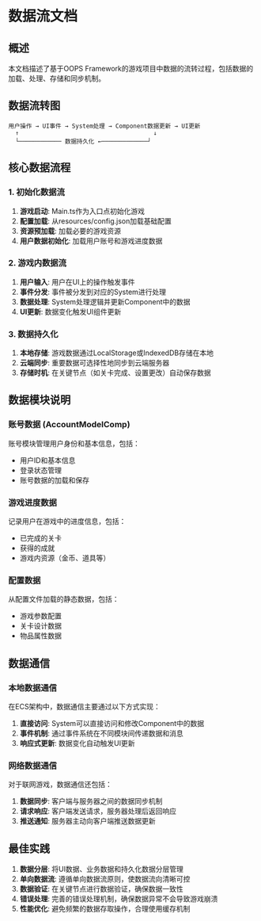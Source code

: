 # 数据流文档

## 概述

本文档描述了基于OOPS Framework的游戏项目中数据的流转过程，包括数据的加载、处理、存储和同步机制。

## 数据流转图

```
用户操作 → UI事件 → System处理 → Component数据更新 → UI更新
  ↑                                      ↓
  └──────────── 数据持久化 ←─────────────┘
```

## 核心数据流程

### 1. 初始化数据流

1. **游戏启动**: Main.ts作为入口点初始化游戏
2. **配置加载**: 从resources/config.json加载基础配置
3. **资源预加载**: 加载必要的游戏资源
4. **用户数据初始化**: 加载用户账号和游戏进度数据

### 2. 游戏内数据流

1. **用户输入**: 用户在UI上的操作触发事件
2. **事件分发**: 事件被分发到对应的System进行处理
3. **数据处理**: System处理逻辑并更新Component中的数据
4. **UI更新**: 数据变化触发UI组件更新

### 3. 数据持久化

1. **本地存储**: 游戏数据通过LocalStorage或IndexedDB存储在本地
2. **云端同步**: 重要数据可选择性地同步到云端服务器
3. **存储时机**: 在关键节点（如关卡完成、设置更改）自动保存数据

## 数据模块说明

### 账号数据 (AccountModelComp)

账号模块管理用户身份和基本信息，包括：

- 用户ID和基本信息
- 登录状态管理
- 账号数据的加载和保存

### 游戏进度数据

记录用户在游戏中的进度信息，包括：

- 已完成的关卡
- 获得的成就
- 游戏内资源（金币、道具等）

### 配置数据

从配置文件加载的静态数据，包括：

- 游戏参数配置
- 关卡设计数据
- 物品属性数据

## 数据通信

### 本地数据通信

在ECS架构中，数据通信主要通过以下方式实现：

1. **直接访问**: System可以直接访问和修改Component中的数据
2. **事件机制**: 通过事件系统在不同模块间传递数据和消息
3. **响应式更新**: 数据变化自动触发UI更新

### 网络数据通信

对于联网游戏，数据通信还包括：

1. **数据同步**: 客户端与服务器之间的数据同步机制
2. **请求响应**: 客户端发送请求，服务器处理后返回响应
3. **推送通知**: 服务器主动向客户端推送数据更新

## 最佳实践

1. **数据分层**: 将UI数据、业务数据和持久化数据分层管理
2. **单向数据流**: 遵循单向数据流原则，使数据流向清晰可控
3. **数据验证**: 在关键节点进行数据验证，确保数据一致性
4. **错误处理**: 完善的错误处理机制，确保数据异常不会导致游戏崩溃
5. **性能优化**: 避免频繁的数据存取操作，合理使用缓存机制
